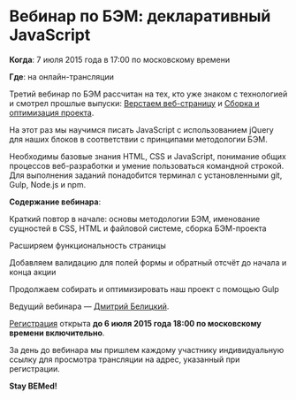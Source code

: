 # Вебинар по БЭМ: декларативный JavaScript

**Когда**: 7 июля 2015 года в 17:00 по московскому времени

**Где**: на онлайн-трансляции

Третий вебинар по БЭМ рассчитан на тех, кто уже знаком с технологией и смотрел прошлые выпуски: [Верстаем веб-страницу](https://ru.bem.info/talks/beminar-css-2015/) 
и [Сборка и оптимизация проекта](https://ru.bem.info/talks/beminar-build-2015/). 

На этот раз мы научимся писать JavaScript с использованием jQuery для наших блоков в соответствии с принципами методологии БЭМ.

Необходимы базовые знания HTML, CSS и JavaScript, понимание общих процессов веб-разработки и умение пользоваться командной строкой. 
Для выполнения заданий понадобится терминал с установленными git, Gulp, Node.js и npm.

**Содержание вебинара**:

Краткий повтор в начале: основы методологии БЭМ, именование сущностей в CSS, HTML и файловой системе, сборка БЭМ-проекта

Расширяем функциональность страницы

Добавляем валидацию для полей формы и обратный отсчёт до начала и конца акции

Продолжаем собирать и оптимизировать наш проект с помощью Gulp

Ведущий вебинара — [Дмитрий Белицкий](https://ru.bem.info/authors/belitsky-dmitry/).

[Регистрация](https://events.yandex.ru/events/bemup/7-july-2015/register/) открыта **до 6 июля 2015 года 18:00 по московскому 
времени включительно**. 

За день до вебинара мы пришлем каждому участнику индивидуальную ссылку для просмотра трансляции на адрес, указанный при 
регистрации.

**Stay BEMed!**
